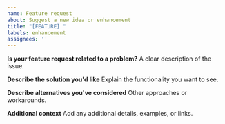 ```yaml
---
name: Feature request
about: Suggest a new idea or enhancement
title: "[FEATURE] "
labels: enhancement
assignees: ''
---
```


**Is your feature request related to a problem?**
A clear description of the issue.

**Describe the solution you'd like**
Explain the functionality you want to see.

**Describe alternatives you've considered**
Other approaches or workarounds.

**Additional context**
Add any additional details, examples, or links.
